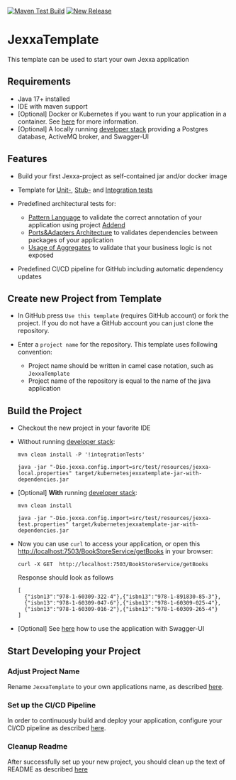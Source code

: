 [![Maven Test Build](https://github.com/jexxa-projects/JexxaTemplate/actions/workflows/mavenBuild.yml/badge.svg)](https://github.com/jexxa-projects/JexxaTemplate/actions/workflows/mavenBuild.yml)
[![New Release](https://github.com/jexxa-projects/JexxaTemplate/actions/workflows/newRelease.yml/badge.svg)](https://github.com/jexxa-projects/JexxaTemplate/actions/workflows/newRelease.yml)

# JexxaTemplate
This template can be used to start your own Jexxa application 

## Requirements

*   Java 17+ installed
*   IDE with maven support 
*   [Optional] Docker or Kubernetes if you want to run your application in a container. See [here](README-CICD.md) for more information.   
*   [Optional] A locally running [developer stack](deploy/deprecated/developerStack.yml) providing a Postgres database, ActiveMQ broker, and Swagger-UI 

## Features

*   Build your first Jexxa-project as self-contained jar and/or docker image
    
*   Template for [Unit-](src/test/java/io/jexxa/kubernetesjexxatemplate/domain/book/BookTest.java), [Stub-](src/test/java/io/jexxa/kubernetesjexxatemplate/applicationservice/BookStoreServiceTest.java) and [Integration tests](src/test/java/io/jexxa/kubernetesjexxatemplate/integration/JexxaTemplateIT.java)

*   Predefined architectural tests for: 
    *   [Pattern Language](src/test/java/io/jexxa/kubernetesjexxatemplate/architecture/ArchitectureTest.java) to validate the correct annotation of your application using project [Addend](http://addend.jexxa.io/) 
    *   [Ports&Adapters Architecture](src/test/java/io/jexxa/kubernetesjexxatemplate/architecture/ArchitectureTest.java) to validates dependencies between packages of your application
    *   [Usage of Aggregates](src/test/java/io/jexxa/kubernetesjexxatemplate/architecture/ArchitectureTest.java) to validate that your business logic is not exposed

*   Predefined CI/CD pipeline for GitHub including automatic dependency updates 
 
## Create new Project from Template

*   In GitHub press `Use this template` (requires GitHub account) or fork the project. If you do not have a GitHub account you can just clone the repository. 

*   Enter a `project name` for the repository. This template uses following convention:
    *   Project name should be written in camel case notation, such as `JexxaTemplate`
    *   Project name of the repository is equal to the name of the java application

## Build the Project

*   Checkout the new project in your favorite IDE

*   Without running [developer stack](deploy/deprecated/developerStack.yml):
    ```shell
    mvn clean install -P '!integrationTests'

    java -jar "-Dio.jexxa.config.import=src/test/resources/jexxa-local.properties" target/kubernetesjexxatemplate-jar-with-dependencies.jar
    ```

*   [Optional] **With** running [developer stack](deploy/deprecated/developerStack.yml):
    ```shell
    mvn clean install
    
    java -jar "-Dio.jexxa.config.import=src/test/resources/jexxa-test.properties" target/kubernetesjexxatemplate-jar-with-dependencies.jar
    ```

*   Now you can use `curl` to access your application, or open this [http://localhost:7503/BookStoreService/getBooks](http://localhost:7503/BookStoreService/getBooks) in your browser:
    ```Console
    curl -X GET  http://localhost:7503/BookStoreService/getBooks
    ```
    Response should look as follows 
    ```Console
    [
      {"isbn13":"978-1-60309-322-4"},{"isbn13":"978-1-891830-85-3"},
      {"isbn13":"978-1-60309-047-6"},{"isbn13":"978-1-60309-025-4"},
      {"isbn13":"978-1-60309-016-2"},{"isbn13":"978-1-60309-265-4"}
    ]
    ```
*   [Optional] See [here](https://github.com/jexxa-projects/JexxaTutorials/blob/main/BookStore/README-OPENAPI.md#explore-openapi) how to use the application with Swagger-UI

## Start Developing your Project

### Adjust Project Name

Rename `JexxaTemplate` to your own applications name, as described [here](README-ProjectName.md). 

### Set up the CI/CD Pipeline  

In order to continuously build and deploy your application, configure your CI/CD pipeline as described [here](README-CICD.md).

### Cleanup Readme

After successfully set up your new project, you should clean up the text of README as described [here](https://www.makeareadme.com)    